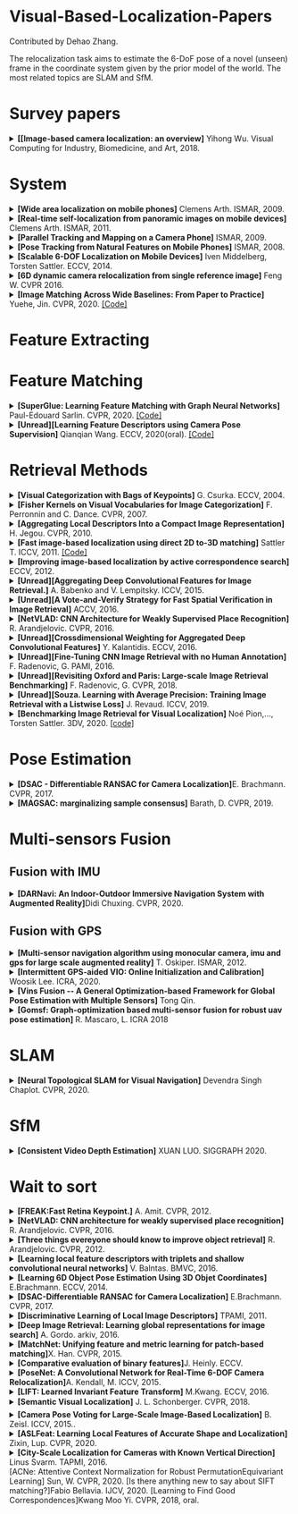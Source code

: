 # Visual-Based-Localization-Papers

Contributed by Dehao Zhang.

The relocalization task aims to estimate the 6-DoF pose of a novel (unseen) frame in the coordinate system given by the prior model of the world.  The most related topics are SLAM and SfM.



<h1 id="Surveys">Survey papers</h1>

<details>
<summary> <b>[[Image-based camera localization: an overview]</b> Yihong Wu. Visual Computing for Industry, Biomedicine, and Art, 2018. </summary>
</details>


<h1 id="system">System</h1>

<details>
<summary> <b>[Wide area localization on mobile phones]</b> Clemens Arth. ISMAR, 2009.</summary> 
The first step is reconstruction and save the result by PVS(potentially visible sets). Then feature matching and pose etismation... In a normal relocalization way.
</details>

<details>
<summary> <b>[Real-time self-localization from panoramic images on mobile devices]</b> Clemens Arth. ISMAR, 2011.  </summary>
This paper focused on the outdoor scene. The differences of the method and traditional methods are using image stiching to get panoramic images.
</details>
<details>
<summary> <b>[Parallel Tracking and Mapping on a Camera Phone]</b> ISMAR, 2009.</summary>
</details>

<details>
<summary> <b>[Pose Tracking from Natural Features on Mobile Phones]</b> ISMAR, 2008.</summary>
</details>

<details>
<summary> <b>[Scalable 6-DOF Localization on Mobile Devices]</b> Iven Middelberg, Torsten Sattler. ECCV, 2014. </summary>
This work combines the local tracking and global relocalization so they throwed the loop closuring in the tracking. The main contributions of this paper are the three align methods: alignment only once, alignment using the global keyframe positions and alignmnet Using the global 2D-3D matches.
</details>

<details>
<summary> <b>[6D dynamic camera relocalization from single reference image]</b> Feng W. CVPR 2016. </summary>
</details>

<details>
<summary> <b>[Image Matching Across Wide Baselines: From Paper to Practice]</b> Yuehe, Jin. CVPR, 2020. <a href="https://github.com/ubc-vision/image-matching-benchmark">[Code]</a> </summary>
This paper thought there were lots of fake "state of the art", so it gave a modular pipeline which incorporate dozens of methods for feature extraction, matching, and pose estimation. It's worth to read!!!
</details>


<h1 id="FeatureExtration">Feature Extracting</h1>

<h1 id="FeatureMatch">Feature Matching</h1>

<details>
<summary> <b>[SuperGlue: Learning Feature Matching with Graph Neural Networks]  </b> Paul-Edouard Sarlin. CVPR, 2020. <a href="https://github.com/magicleap/SuperGluePretrainedNetwork">[Code]</a></summary>
A deep learning method to instead middle-end of SLAM.
</details>

<details>
<summary> <b>[Unread][Learning Feature Descriptors using Camera Pose Supervision]  </b> Qianqian Wang. ECCV, 2020(oral). <a href="https://github.com/qianqianwang68/caps">[Code]</a></summary>
</details>


<h1 id="Retrieval">Retrieval Methods</h1>

<details>
<summary> <b>[Visual Categorization with Bags of Keypoints]</b> G. Csurka. ECCV, 2004. </summary>
Very famous framework: Bag of Words.
</details>

<details>
<summary> <b>[Fisher Kernels on Visual Vocabularies for Image Categorization]</b> F. Perronnin and C. Dance. CVPR, 2007. </summary>
Very famous framework: fisher vector.
</details>

<details>
<summary> <b>[Aggregating Local Descriptors Into a Compact Image Representation]</b> H. Jegou. CVPR, 2010. </summary>
Very famous framework: VLAD.
</details>

<details>
<summary> <b>[Fast image-based localization using direct 2D to-3D matching]</b> Sattler T. ICCV, 2011. <a href="https://www.graphics.rwth-aachen.de/software/image-localization/">[Code]</a></summary>
</details>

<details>
<summary> <b>[Improving image-based localization by active correspondence search]</b> ECCV, 2012. </summary>
A more efficient version of the "Fast image-based localization using direct 2D to 3D machting". With 2D to 3D match onece and then do 3D to 2D.
Beacause using 2D points for find 3D points is not efficient, but using 3D points to find 2D points is efficient for the less number of 2D points.
</details>

<details>
<summary> <b>[Unread][Aggregating Deep Convolutional Features for Image Retrieval.]</b> A. Babenko and V. Lempitsky. ICCV, 2015. </summary>
</details>

<details>
<summary> <b>[Unread][A Vote-and-Verify Strategy for Fast Spatial Verification in Image Retrieval]</b> ACCV, 2016. </summary>
</details>

<details>
<summary> <b>[NetVLAD: CNN Architecture for Weakly Supervised Place
Recognition]</b> R. Arandjelovic. CVPR, 2016. </summary>
By using GPS, this paper got the potential positives and definite negative training examples.
</details>

<details>
<summary> <b>[Unread][Crossdimensional Weighting for Aggregated Deep Convolutional
Features]</b> Y. Kalantidis. ECCV, 2016. </summary>
</details>

<details>
<summary> <b>[Unread][Fine-Tuning CNN Image Retrieval with no Human Annotation]</b> F. Radenovic, G. PAMI, 2016. </summary>
</details>

<details>
<summary> <b>[Unread][Revisiting Oxford and Paris: Large-scale Image Retrieval Benchmarking]</b> F. Radenovic, G. CVPR, 2018. </summary>
</details>

<details>
<summary> <b>[Unread][Souza. Learning with Average Precision: Training Image Retrieval with a Listwise Loss]</b> J. Revaud. ICCV, 2019. </summary>
</details>

<details>
<summary> <b>[Benchmarking Image Retrieval for Visual Localization]</b> Noé Pion,..., Torsten Sattler. 3DV, 2020. <a href="https://github.com/naver/kapture-localization">[code]</a> </summary>
A detailed survey for image retrieval but more focused on localization. And this paper gives a very useful codebase to evaluate different algorithm.
</details>

<h1 id="Pose">Pose Estimation</h1>
<details>
<summary> <b>[DSAC - Differentiable RANSAC for Camera Localization]</b>E. Brachmann. CVPR, 2017. </summary>
propose **Differentiable SAmple Consensus** and make RANSAC method available for camera localization in an **end-to-end-trained** deep learning pipeline
</details>

<details>
<summary> <b>[MAGSAC: marginalizing sample consensus]</b>  Barath, D. CVPR, 2019. </summary>
ad
</details>


<h1 id="Fusion">Multi-sensors Fusion</h1>
<h2 id="Fusion with IMU">Fusion with IMU</h2>
<details>
<summary> <b>[DARNavi: An Indoor-Outdoor Immersive Navigation System with Augmented Reality]</b>Didi Chuxing. CVPR, 2020. </summary>
Proposed a framwork which combined the **PDR**(Pedestrian Dead Reckoning), ARKit and visual localization. But the details about the fusion strategy were not introduced in the paper.
</details>

<h2 id="Fusion with GPS">Fusion with GPS</h2>
<details>
<summary> <b>[Multi-sensor navigation algorithm using monocular camera, imu and gps for large scale augmented reality]</b> T. Oskiper. ISMAR, 2012. </summary>
IMU and camera fusion is performed in a tightly coupled manner by an error-state extended Kalman filter (EKF). GPS is also fused by a optimization framework.
</details>

<details>
<summary> <b>[Intermittent GPS-aided VIO: Online Initialization and Calibration]</b> Woosik Lee. ICRA, 2020. </summary>
The constraint is MSCKF-based estimator to fuse inertial, camera and asynchronous GPS measurements and this paper tried to solve the time offset problem. The method is tightly-coupled so it is not very suitable for map-based relocalization.
</details>

<details>
<summary> <b>[Vins Fusion -- A General Optimization-based Framework for Global
Pose Estimation with Multiple Sensors]</b> Tong Qin. </summary>
Propose a general framework to fuse various global sensors with local estimations, which support multiple global sensors. Finally, use ceres to solve the graph optimization problems.
</details>

<details>
<summary> <b>[Gomsf: Graph-optimization based multi-sensor fusion for robust uav pose estimation]</b> R. Mascaro, L. ICRA 2018 </summary>
Propose an optimization-based framework to fuse local VIO (Visual
Inertial Odometry) with GPS measurements.
</details>




<h1 id="SLAM">SLAM</h1>
<details>
<summary> <b>[Neural Topological SLAM for Visual Navigation]</b> Devendra Singh Chaplot. CVPR, 2020. </summary>
The goal is giving a image in a house and then navigate the robot to find the right place.
</details>


<h1 id="SfM">SfM</h1>
<details>
<summary> <b>[Consistent Video Depth Estimation]</b> XUAN LUO. SIGGRAPH 2020. </summary>
Using colmap to do sparse reconstruction, using deep learning methods to do dense reconstrution.
</details>



<h1 id="Wait">Wait to sort</h1>

<details>
  <summary> <b>[FREAK:Fast Retina Keypoint.]</b> A. Amit. CVPR, 2012.</summary>
</details>

<details>
  <summary> <b>[NetVLAD: CNN architecture for weakly supervised place recognition]</b> R. Arandjelovic. CVPR, 2016. </summary>
</details>

<details>
  <summary> <b>[Three things evereyone should know to improve object retrieval]</b> R. Arandjelovic. CVPR, 2012. </summary>
</details>

<details>
  <summary> <b>[Learning local feature descriptors with triplets and shallow convolutional neural networks]</b> V. Balntas. BMVC, 2016. </summary>
</details>

<details>
  <summary> <b>[Learning 6D Object Pose Estimation Using 3D Objet Coordinates]</b> E.Brachmann. ECCV, 2014.</summary>
</details>

<details>
  <summary> <b>[DSAC-Differentiable RANSAC for Camera Localization]</b> E.Brachmann. CVPR, 2017. </summary>
</details>

<details>
  <summary> <b>[Discriminative Learning of Local Image Descriptors]</b> TPAMI, 2011.</summary>
</details>

<details>
  <summary> <b>[Deep Image Retrieval: Learning global representations for image search]</b> A. Gordo. arkiv, 2016. </summary>
</details>

<details>
  <summary> <b>[MatchNet: Unifying feature and metric learning for patch-based matching]</b>X. Han. CVPR, 2015. </summary>
</details>

<details>
  <summary> <b>[Comparative evaluation of binary features]</b>J. Heinly. ECCV. </summary>
</details>

<details>
  <summary> <b>[PoseNet: A Convolutional Network for Real-Time 6-DOF Camera Relocalization]</b>A. Kendall, M. ICCV, 2015. </summary>
</details>

<details>
  <summary> <b>[LIFT: Learned Invariant Feature Transform]</b> M.Kwang. ECCV, 2016. </summary>
</details>

<details>
  <summary> <b>[Semantic Visual Localization]</b> J. L. Schonberger. CVPR, 2018. </summary>
</details>

<details>
  <summary> <b>[Camera Pose Voting for Large-Scale Image-Based Localization]</b> B. Zeisl. ICCV, 2015.. </summary>
</details>

<details>
  <summary> <b>[ASLFeat: Learning Local Features of Accurate Shape and Localization]</b> Zixin, Lup. CVPR, 2020. </summary>
</details>

<details>
  <summary> <b>[City-Scale Localization for Cameras with Known Vertical Direction]</b> Linus Svarm. TAPMI, 2016. </summary>
</details>
[ACNe: Attentive Context Normalization for Robust PermutationEquivariant Learning] Sun, W. CVPR, 2020.
[Is there anything new to say about SIFT matching?]Fabio Bellavia. IJCV, 2020.
[Learning to Find Good Correspondences]Kwang Moo Yi. CVPR, 2018, oral.
